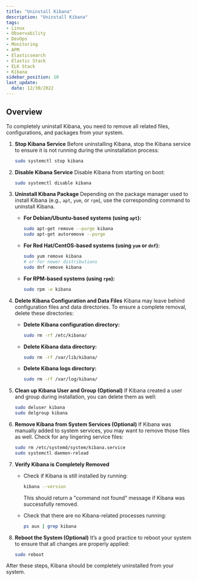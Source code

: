 ```yaml
---
title: "Uninstall Kibana"
description: "Uninstall Kibana"
tags: 
- Linux
- Observability
- DevOps
- Monitoring 
- APM
- Elasticsearch
- Elastic Stack
- ELK Stack
- Kibana
sidebar_position: 10
last_update:
  date: 12/30/2022
---
```


## Overview 

To completely uninstall Kibana, you need to remove all related files, configurations, and packages from your system.

1. **Stop Kibana Service**
   Before uninstalling Kibana, stop the Kibana service to ensure it is not running during the uninstallation process:

   ```bash
   sudo systemctl stop kibana
   ```

2. **Disable Kibana Service**
   Disable Kibana from starting on boot:

   ```bash
   sudo systemctl disable kibana
   ```

3. **Uninstall Kibana Package**
   Depending on the package manager used to install Kibana (e.g., `apt`, `yum`, or `rpm`), use the corresponding command to uninstall Kibana.

   - **For Debian/Ubuntu-based systems (using `apt`):**
     ```bash
     sudo apt-get remove --purge kibana
     sudo apt-get autoremove --purge
     ```

   - **For Red Hat/CentOS-based systems (using `yum` or `dnf`):**
     ```bash
     sudo yum remove kibana
     # or for newer distributions
     sudo dnf remove kibana
     ```

   - **For RPM-based systems (using `rpm`):**
     ```bash
     sudo rpm -e kibana
     ```

4. **Delete Kibana Configuration and Data Files**
   Kibana may leave behind configuration files and data directories. To ensure a complete removal, delete these directories:

   - **Delete Kibana configuration directory:**
     ```bash
     sudo rm -rf /etc/kibana/
     ```

   - **Delete Kibana data directory:**
     ```bash
     sudo rm -rf /var/lib/kibana/
     ```

   - **Delete Kibana logs directory:**
     ```bash
     sudo rm -rf /var/log/kibana/
     ```

5. **Clean up Kibana User and Group (Optional)**
   If Kibana created a user and group during installation, you can delete them as well:

   ```bash
   sudo deluser kibana
   sudo delgroup kibana
   ```

6. **Remove Kibana from System Services (Optional)**
   If Kibana was manually added to system services, you may want to remove those files as well. Check for any lingering service files:

   ```bash
   sudo rm /etc/systemd/system/kibana.service
   sudo systemctl daemon-reload
   ```

7. **Verify Kibana is Completely Removed**
   - Check if Kibana is still installed by running:
     ```bash
     kibana --version
     ```
     This should return a "command not found" message if Kibana was successfully removed.
   
   - Check that there are no Kibana-related processes running:
     ```bash
     ps aux | grep kibana
     ```

8. **Reboot the System (Optional)**
   It’s a good practice to reboot your system to ensure that all changes are properly applied:

   ```bash
   sudo reboot
   ```

After these steps, Kibana should be completely uninstalled from your system.